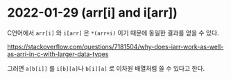 # 2022-01-29 (arr[i] and i[arr])

C언어에서 `arr[i]` 와 `i[arr]` 은 `*(arr+i)` 이기 때문에 동일한 결과를 얻을 수 있다.

https://stackoverflow.com/questions/7181504/why-does-iarr-work-as-well-as-arri-in-c-with-larger-data-types

그러면 `a[b[i]]` 를 `i[b][a]`나 `b[i][a]` 로 이차원 배열처럼 쓸 수 있다고 한다.